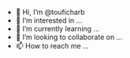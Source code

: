 - 👋 Hi, I’m @touficharb
- 👀 I’m interested in ...
- 🌱 I’m currently learning ...
- 💞️ I’m looking to collaborate on ...
- 📫 How to reach me ...

<!---
touficharb/touficharb is a ✨ special ✨ repository because its `README.md` (this file) appears on your GitHub profile.
You can click the Preview link to take a look at your changes.
--->
